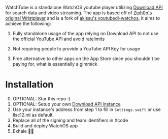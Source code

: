 WatchTube is a standalone WatchOS youtube player utilizing [Download API](https://github.com/llsc12/download-api) for search data and video streaming. The app is based off of [Ziph0n's original Wristplayer](https://github.com/Ziph0n/WristPlayer) and is a fork of [akissu's youtubedl-watchos](https://github.com/akissu/youtubedl-watchos), it aims to achieve the following:

1. Fully standalone usage of the app relying on Download API to not use the official YouTube API and avoid ratelimits

2. Not requiring people to provide a YouTube API Key for usage

3. Free alternative to other apps on the App Store since you shouldn't be paying for, what is essentially a gimmick

# Installation

0. OPTIONAL: Star this repo :)
1. OPTIONAL: Setup your own [Download API instance](https://github.com/llsc12/download-api)
2. Use your instance's address from step 1 to fill in `Settings.swift` or use llsc12.ml as default.
3. Replace all of the signing and team identifiers in Xcode
4. Build and deploy WatchOS app
5. Exhale 😮‍💨
